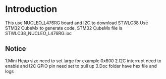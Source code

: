 # Introduction

This use NUCLEO_L476RG board and I2C to download STWLC38
Use STM32 CubeMx to generate code, STM32 CubeMx file is STWLC38_NUCLEO_L476RG.ioc

## Notice

1.Mini Heap size need to set large for example 0x800
2.I2C interrupt need to enable and I2C GPIO pin need set to pull up
3.Doc folder have hex file and logs
